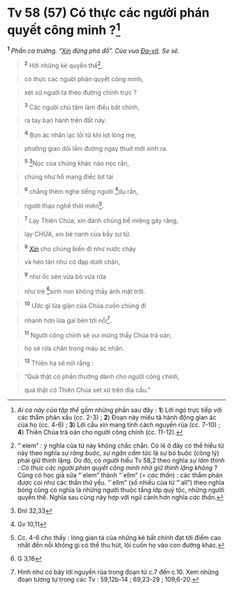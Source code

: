 # Tv 58 (57) Có thực các người phán quyết công minh ?[^1-ef071dc1-9d16-478e-827a-bb055094413d]
<sup><b>1</b></sup> *Phần ca trưởng. “[Xin]() đừng phá đổ”. Của vua [Đa-vít](). Se sẽ.*


> <sup><b>2</b></sup> Hỡi những kẻ quyền thế[^2-ef071dc1-9d16-478e-827a-bb055094413d],
>


> có thực các người phán quyết công minh,
>


> xét xử người ta theo đường chính trực ?
>


> <sup><b>3</b></sup> Các người chủ tâm làm điều bất chính,
>


> ra tay bạo hành trên đất này.
>


> <sup><b>4</b></sup> Bọn ác nhân lạc lối từ khi lọt lòng mẹ,
>


> phường gian dối lầm đường ngay thuở mới sinh ra.
>


> <sup><b>5</b></sup> [^1@-ef071dc1-9d16-478e-827a-bb055094413d]Nọc của chúng khác nào nọc rắn,
>


> chúng như hổ mang điếc bịt tai
>


> <sup><b>6</b></sup> chẳng thèm nghe tiếng người [^2@-ef071dc1-9d16-478e-827a-bb055094413d]dụ rắn,
>


> người thạo nghề thôi miên[^3-ef071dc1-9d16-478e-827a-bb055094413d].
>


> <sup><b>7</b></sup> Lạy Thiên Chúa, xin đánh chúng bể miệng gãy răng,
>


> lạy CHÚA, xin bẻ nanh của bầy sư tử.
>


> <sup><b>8</b></sup> [Xin]() cho chúng biến đi như nước chảy
>


> và héo tàn như cỏ đạp dưới chân,
>


> <sup><b>9</b></sup> như ốc sên vừa bò vừa rữa
>


> như trẻ [^3@-ef071dc1-9d16-478e-827a-bb055094413d]sinh non không thấy ánh mặt trời.
>


> <sup><b>10</b></sup> Ước gì lửa giận của Chúa cuốn chúng đi
>


> nhanh hơn lửa gai bén tới nồi[^4-ef071dc1-9d16-478e-827a-bb055094413d].
>


> <sup><b>11</b></sup> Người công chính sẽ vui mừng thấy Chúa trả oán,
>


> họ sẽ rửa chân trong máu ác nhân.
>


> <sup><b>12</b></sup> Thiên hạ sẽ nói rằng :
>


> “Quả thật có phần thưởng dành cho người công chính,
>


> quả thật có Thiên Chúa xét xử trên địa cầu.”
>

[^1-ef071dc1-9d16-478e-827a-bb055094413d]: *Ai ca này của tập thể* gồm những phần sau đây : **1**) Lời ngỏ trực tiếp với các thẩm phán xấu (cc. 2-3) ; **2**) Đoạn này miêu tả hành động gian ác của họ (cc. 4-6) ; **3**) Lời cầu xin mang tính cách nguyền rủa (cc. 7-10) ; **4**) Thiên Chúa trả oán cho người công chính (cc. 11-12).
[^2-ef071dc1-9d16-478e-827a-bb055094413d]: “´elem” : ý nghĩa của từ này không chắc chắn. Có lẽ ở đây có thể hiểu từ này theo nghĩa *sự ràng buộc, sự ngăn cấm* tức là sự bó buộc (công lý) phải giữ thinh lặng. Do đó, có người hiểu Tv 58,2 theo nghĩa *sự làm thinh* : *Có thực các người phán quyết công minh nhờ giữ thinh lặng không* ? Cũng có học giả sửa “´elem” thành “´elîm” (= *các thần*) : các thẩm phán được coi như các thần thứ yếu. “´elîm” (số nhiều của từ “´aîl”) theo nghĩa bóng cũng có nghĩa là những người thuộc tầng lớp quý tộc, những người quyền thế. Nghĩa sau cùng này hợp với ngữ cảnh hơn nghĩa *các thần*.
[^3-ef071dc1-9d16-478e-827a-bb055094413d]: Cc. 4-6 cho thấy : lòng gian tà của những kẻ bất chính đạt tới điểm cao nhất đến nỗi không gì có thể thu hút, lôi cuốn họ vào con đường khác.
[^4-ef071dc1-9d16-478e-827a-bb055094413d]: Hình như có bảy lời nguyền rủa trong đoạn từ c.7 đến c.10. Xem những đoạn tương tự trong các Tv : 59,12b-14 ; 69,23-29 ; 109,6-20.
[^1@-ef071dc1-9d16-478e-827a-bb055094413d]: Đnl 32,33
[^2@-ef071dc1-9d16-478e-827a-bb055094413d]: Gv 10,11
[^3@-ef071dc1-9d16-478e-827a-bb055094413d]: G 3,16